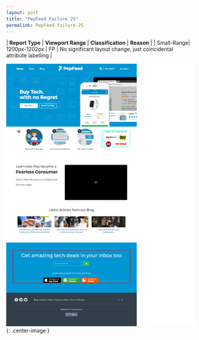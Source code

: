 ```yaml
---
layout: post
title: "PepFeed Failure 25"
permalink: PepFeed-failure-25
---
```

| **Report Type** | **Viewport Range** | **Classification** | **Reason** |
| Small-Range| 1200px-1202px | FP | No significant layout change, just coincidental attribute labelling | 

![Screenshot of the fault](../assets/images/PepFeed/fault25/smallrangeWidth1201.png){: .center-image }